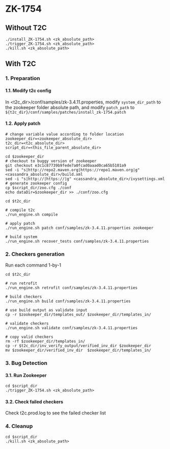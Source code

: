 # ZK-1754

## Without T2C
```
./install_ZK-1754.sh <zk_absolute_path>
./trigger_ZK-1754.sh <zk_absolute_path>
./kill.sh <zk_absolute_path>
```

## With T2C
### 1. Preparation
#### 1.1. Modify t2c config
In <t2c_dir>/conf/samples/zk-3.4.11.properties, modify `system_dir_path` to the zookeeper folder absolute path, and modify `patch_path` to `${t2c_dir}/conf/samples/patches/install_zk-1754.patch`

#### 1.2. Apply patch
```
# change variable value according to folder location
zookeeper_dir=<zookeeper_absolute_dir>
t2c_dir=<t2c_absolute_dir>
script_dir=<this_file_parent_absolute_dir>

cd $zookeeper_dir
# checkout to buggy version of zookeeper
git checkout e3c1c87739b9fede7a0fcad0aaad0ca65b5101a9
sed -i "s|http://repo2.maven.org|https://repo1.maven.org|g" <cassandra_absolute_dir>/build.xml
sed -i "s|http://|https://|g" <cassandra_absolute_dir>/ivysettings.xml
# generate zookeeper config
cp $script_dir/zoo.cfg ./conf
echo dataDir=$zookeeper_dir >> ./conf/zoo.cfg

cd $t2c_dir

# compile t2c
./run_engine.sh compile

# apply patch
./run_engine.sh patch conf/samples/zk-3.4.11.properties zookeeper

# build system
./run_engine.sh recover_tests conf/samples/zk-3.4.11.properties
```
### 2. Checkers generation
Run each command 1-by-1
```
cd $t2c_dir

# run retrofit
./run_engine.sh retrofit conf/samples/zk-3.4.11.properties 

# build checkers
./run_engine.sh build conf/samples/zk-3.4.11.properties

# use build output as validate input
cp -r $zookeeper_dir/templates_out/ $zookeeper_dir/templates_in/

# validate checkers
./run_engine.sh validate conf/samples/zk-3.4.11.properties

# copy valid checkers
rm -rf $zookeeper_dir/templates_in/
cp -r $t2c_dir/inv_verify_output/verified_inv_dir $zookeeper_dir
mv $zookeeper_dir/verified_inv_dir  $zookeeper_dir/templates_in/
```
### 3. Bug Detection
#### 3.1. Run Zookeeper
```
cd $script_dir
./trigger_ZK-1754.sh <zk_absolute_path>
```

#### 3.2. Check failed checkers
Check t2c.prod.log to see the failed checker list

### 4. Cleanup
```
cd $script_dir
./kill.sh <zk_absolute_path>
```

